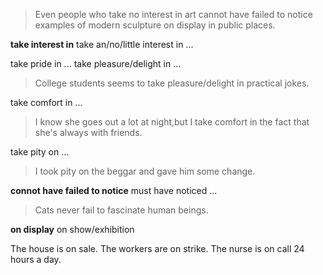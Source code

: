 >Even people who take no interest in art cannot have failed to notice examples of modern sculpture on display in public places.

**take interest in**
take an/no/little interest in ...

take pride in ...
take pleasure/delight in ...
>College students seems to take pleasure/delight in practical jokes.

take comfort in ...
>I know she goes out a lot at night,but I take comfort in the fact that she's always with friends.

take pity on ...
>I took pity on the beggar and gave him some change.

**connot have failed to notice**
must have noticed ...

>Cats never fail to fascinate human beings.

**on display**
on show/exhibition

The house is on sale.
The workers are on strike.
The nurse is on call 24 hours a day.